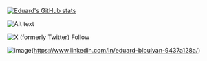 [![Eduard's GitHub stats](https://github-readme-stats-eduard.vercel.app/api?username=eduardblbulyan&show_icons=true&theme=dark)](https://github.com/eduardblbulyan/eduardblbulyan)

![Alt text](https://spotify-recently-played-readme.vercel.app/api?user=31zbzcunvmq53nzeaqvrjd7knqc4&count=3&unique=true)

<!-- ![Alt text](https://spotify-recently-played-readme.vercel.app/api?user=31zbzcunvmq53nzeaqvrjd7knqc4&width={width})-->

<img alt="X (formerly Twitter) Follow" src="https://img.shields.io/twitter/follow/EdTheUnique?style=social&logo=X">

![image]({https://img.shields.io/badge/LinkedIn-0077B5?style=for-the-badge&logo=linkedin&logoColor=white})(https://www.linkedin.com/in/eduard-blbulyan-9437a128a/)
